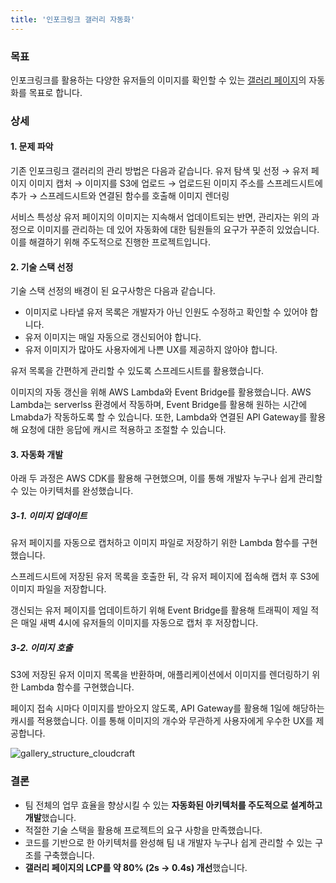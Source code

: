 ```yaml
---
title: '인포크링크 갤러리 자동화'
---
```


### 목표
인포크링크를 활용하는 다양한 유저들의 이미지를 확인할 수 있는 [갤러리 페이지](https://link.inpock.co.kr/gallery)의 자동화를 목표로 합니다.

### 상세
#### 1. 문제 파악
기존 인포크링크 갤러리의 관리 방법은 다음과 같습니다.
유저 탐색 및 선정 → 유저 페이지 이미지 캡처 → 이미지를 S3에 업로드 → 업로드된 이미지 주소를 스프레드시트에 추가 → 스프레드시트와 연결된 함수를 호출해 이미지 렌더링

서비스 특성상 유저 페이지의 이미지는 지속해서 업데이트되는 반면, 관리자는 위의 과정으로 이미지를 관리하는 데 있어 자동화에 대한 팀원들의 요구가 꾸준히 있었습니다. 이를 해결하기 위해 주도적으로 진행한 프로젝트입니다.

#### 2. 기술 스택 선정
기술 스택 선정의 배경이 된 요구사항은 다음과 같습니다.
- 이미지로 나타낼 유저 목록은 개발자가 아닌 인원도 수정하고 확인할 수 있어야 합니다.
- 유저 이미지는 매일 자동으로 갱신되어야 합니다.
- 유저 이미지가 많아도 사용자에게 나쁜 UX를 제공하지 않아야 합니다.

유저 목록을 간편하게 관리할 수 있도록 스프레드시트를 활용했습니다.

이미지의 자동 갱신을 위해 AWS Lambda와 Event Bridge를 활용했습니다.
AWS Lambda는 serverlss 환경에서 작동하며, Event Bridge를 활용해 원하는 시간에 Lmabda가 작동하도록 할 수 있습니다. 또한, Lambda와 연결된 API Gateway를 활용해 요청에 대한 응답에 캐시르 적용하고 조절할 수 있습니다.

#### 3. 자동화 개발
아래 두 과정은 AWS CDK를 활용해 구현했으며, 이를 통해 개발자 누구나 쉽게 관리할 수 있는 아키텍처를 완성했습니다.
##### 3-1. 이미지 업데이트
유저 페이지를 자동으로 캡처하고 이미지 파일로 저장하기 위한 Lambda 함수를 구현했습니다.

스프레드시트에 저장된 유저 목록을 호출한 뒤, 각 유저 페이지에 접속해 캡처 후 S3에 이미지 파일을 저장합니다.

갱신되는 유저 페이지를 업데이트하기 위해 Event Bridge를 활용해 트래픽이 제일 적은 매일 새벽 4시에 유저들의 이미지를 자동으로 캡처 후 저장합니다.

##### 3-2. 이미지 호출
S3에 저장된 유저 이미지 목록을 반환하며, 애플리케이션에서 이미지를 렌더링하기 위한 Lambda 함수를 구현했습니다.

페이지 접속 시마다 이미지를 받아오지 않도록, API Gateway를 활용해 1일에 해당하는 캐시를 적용했습니다. 이를 통해 이미지의 개수와 무관하게 사용자에게 우수한 UX를 제공합니다.

![gallery_structure_cloudcraft](../images/projects/image-gallery-structure.png)

### 결론
- 팀 전체의 업무 효율을 향상시킬 수 있는 **자동화된 아키텍처를 주도적으로 설계하고 개발**했습니다.
- 적절한 기술 스택을 활용해 프로젝트의 요구 사항을 만족했습니다.
- 코드를 기반으로 한 아키텍처를 완성해 팀 내 개발자 누구나 쉽게 관리할 수 있는 구조를 구축했습니다.
- **갤러리 페이지의 LCP를 약 80% (2s → 0.4s) 개선**했습니다.